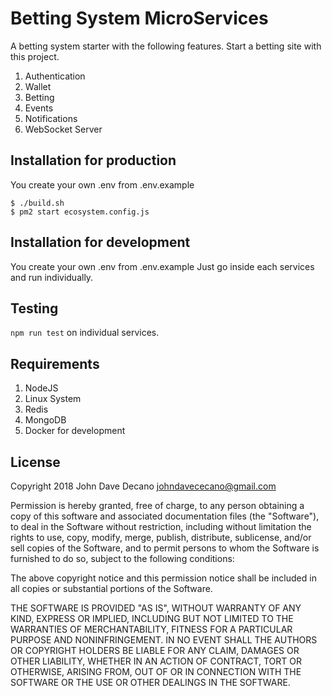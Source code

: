 # Betting System MicroServices

A betting system starter with the following features.
Start a betting site with this project.

1. Authentication
2. Wallet
3. Betting
4. Events
5. Notifications
6. WebSocket Server

## Installation for production

You create your own .env from .env.example

```
$ ./build.sh
$ pm2 start ecosystem.config.js
```

## Installation for development
You create your own .env from .env.example
Just go inside each services and run individually.

## Testing

```npm run test``` on individual services.

## Requirements

1. NodeJS
2. Linux System
3. Redis
4. MongoDB
5. Docker for development

## License

Copyright 2018 John Dave Decano <johndavececano@gmail.com>

Permission is hereby granted, free of charge, to any person obtaining a copy of this software and associated documentation files (the "Software"), to deal in the Software without restriction, including without limitation the rights to use, copy, modify, merge, publish, distribute, sublicense, and/or sell copies of the Software, and to permit persons to whom the Software is furnished to do so, subject to the following conditions:

The above copyright notice and this permission notice shall be included in all copies or substantial portions of the Software.

THE SOFTWARE IS PROVIDED "AS IS", WITHOUT WARRANTY OF ANY KIND, EXPRESS OR IMPLIED, INCLUDING BUT NOT LIMITED TO THE WARRANTIES OF MERCHANTABILITY, FITNESS FOR A PARTICULAR PURPOSE AND NONINFRINGEMENT. IN NO EVENT SHALL THE AUTHORS OR COPYRIGHT HOLDERS BE LIABLE FOR ANY CLAIM, DAMAGES OR OTHER LIABILITY, WHETHER IN AN ACTION OF CONTRACT, TORT OR OTHERWISE, ARISING FROM, OUT OF OR IN CONNECTION WITH THE SOFTWARE OR THE USE OR OTHER DEALINGS IN THE SOFTWARE.